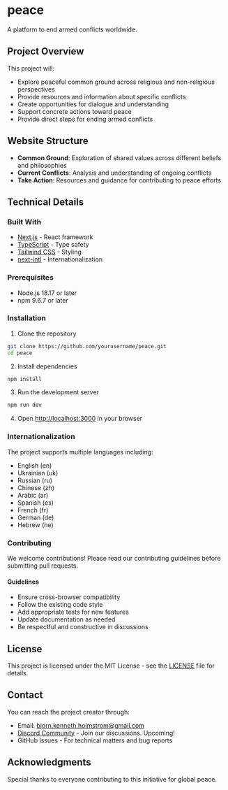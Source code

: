 # peace

A platform to end armed conflicts worldwide.

## Project Overview

This project will:
- Explore peaceful common ground across religious and non-religious perspectives
- Provide resources and information about specific conflicts
- Create opportunities for dialogue and understanding
- Support concrete actions toward peace
- Provide direct steps for ending armed conflicts

## Website Structure

- **Common Ground**: Exploration of shared values across different beliefs and philosophies
- **Current Conflicts**: Analysis and understanding of ongoing conflicts
- **Take Action**: Resources and guidance for contributing to peace efforts

## Technical Details

### Built With
- [Next.js](https://nextjs.org/) - React framework
- [TypeScript](https://www.typescriptlang.org/) - Type safety
- [Tailwind CSS](https://tailwindcss.com/) - Styling
- [next-intl](https://next-intl-docs.vercel.app/) - Internationalization

### Prerequisites
- Node.js 18.17 or later
- npm 9.6.7 or later

### Installation

1. Clone the repository
```bash
git clone https://github.com/yourusername/peace.git
cd peace
```

2. Install dependencies
```bash
npm install
```

3. Run the development server
```bash
npm run dev
```

4. Open [http://localhost:3000](http://localhost:3000) in your browser

### Internationalization

The project supports multiple languages including:
- English (en)
- Ukrainian (uk)
- Russian (ru)
- Chinese (zh)
- Arabic (ar)
- Spanish (es)
- French (fr)
- German (de)
- Hebrew (he)

### Contributing

We welcome contributions! Please read our contributing guidelines before submitting pull requests.

#### Guidelines
- Ensure cross-browser compatibility
- Follow the existing code style
- Add appropriate tests for new features
- Update documentation as needed
- Be respectful and constructive in discussions

## License

This project is licensed under the MIT License - see the [LICENSE](LICENSE) file for details.

## Contact

You can reach the project creator through:
- Email: bjorn.kenneth.holmstrom@gmail.com
- [Discord Community](#) - Join our discussions. Upcoming!
- GitHub Issues - For technical matters and bug reports

## Acknowledgments

Special thanks to everyone contributing to this initiative for global peace.
